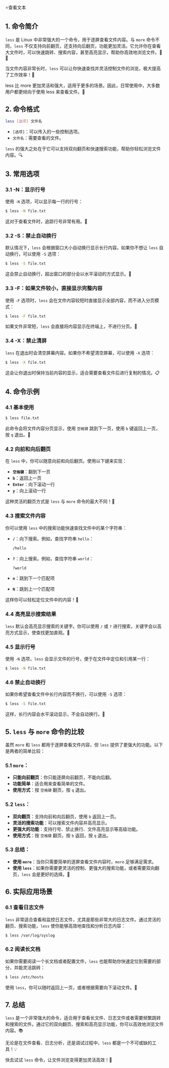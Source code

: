 ⭐查看文本

## 1. 命令简介

`less` 是 Linux 中非常强大的一个命令，用于逐屏查看文件内容。与 `more` 命令不同，`less` 不仅支持向前翻页，还支持向后翻页，功能更加灵活。它允许你在查看大文件时，可以快速跳转、搜索内容，甚至高亮显示，帮助你高效地浏览文件。📄✨

当文件内容非常长时，`less` 可以让你快速查找并灵活控制文件的浏览，极大提高了工作效率！🚀

less 比 more 更加灵活和强大，适用于更多的场景。因此，日常使用中，大多数用户都更倾向于使用 less 来查看文件。🎉

## 2. 命令格式

```bash
less [选项] 文件名
```

- `[选项]`：可以传入的一些控制选项。
- `文件名`：需要查看的文件。

`less` 的强大之处在于它可以支持双向翻页和快速搜索功能，帮助你轻松浏览文件内容。🔍

## 3. 常用选项

### 3.1 **-N**：显示行号

使用 `-N` 选项，可以显示每一行的行号：

```bash
$ less -N file.txt
```

这对于查看文件时，追踪行号非常有用。📑

### 3.2 **-S**：禁止自动换行

默认情况下，`less` 会根据窗口大小自动换行显示长行内容。如果你不想让 `less` 自动换行，可以使用 `-S` 选项：

```bash
$ less -S file.txt
```

这会禁止自动换行，超出窗口的部分会以水平滚动的方式显示。📐

### 3.3 **-F**：如果文件较小，直接显示完整内容

使用 `-F` 选项时，`less` 会在文件内容较短时直接显示全部内容，而不进入分页模式：

```bash
$ less -F file.txt
```

如果文件非常短，`less` 会直接将内容显示在终端上，不进行分页。📜

### 3.4 **-X**：禁止清屏

`less` 在退出时会清空屏幕内容。如果你不希望清空屏幕，可以使用 `-X` 选项：

```bash
$ less -X file.txt
```

这会让你退出时保持当前内容的显示，适合需要查看文件后进行复制的情况。📋

## 4. 命令示例

### 4.1 **基本使用**

```bash
$ less file.txt
```

此命令会将文件内容分页显示，使用 `空格键` 跳到下一页，使用 `b` 键返回上一页，按 `q` 退出。🔄

### 4.2 **向前和向后翻页**

在 `less` 中，你可以随意向前和向后翻页。使用以下键来实现：

- **`空格键`**：翻到下一页
- **`b`**：返回上一页
- **`Enter`**：向下滚动一行
- **`y`**：向上滚动一行

这种灵活的翻页方式是 `less` 与 `more` 命令的最大不同！📖

### 4.3 **搜索文件内容**

你可以使用 `less` 中的搜索功能快速查找文件中的某个字符串：

- **`/`**：向下搜索。例如，查找字符串 `hello`：

  ```bash
  /hello
  ```

- **`?`**：向上搜索。例如，查找字符串 `world`：

  ```bash
  ?world
  ```

- **`n`**：跳到下一个匹配项
- **`N`**：跳到上一个匹配项

这样你可以轻松定位文件中的内容！🔎

### 4.4 **高亮显示搜索结果**

`less` 默认会高亮显示搜索的关键字。你可以使用 `/` 或 `?` 进行搜索，关键字会以高亮方式显示，使查找更加直观。🌟

### 4.5 **显示行号**

使用 `-N` 选项，`less` 会显示文件的行号，便于在文件中定位和引用某一行：

```bash
$ less -N file.txt
```

### 4.6 **禁止自动换行**

如果你希望查看文件中长行内容而不换行，可以使用 `-S` 选项：

```bash
$ less -S file.txt
```

这样，长行内容会水平滚动显示，不会自动换行。📏

## 5. `less` 与 `more` 命令的比较

虽然 `more` 和 `less` 都用于逐屏查看文件内容，但 `less` 提供了更强大的功能。以下是两者的简单比较：

### 5.1 **`more`**：

- **只能向前翻页**：你只能逐屏向前翻页，不能向后翻。
- **功能简单**：适合用来查看简单的文件。
- **使用方式**：按 `空格键` 翻页，按 `q` 退出。

### 5.2 **`less`**：

- **双向翻页**：支持向前和向后翻页，使用 `b` 返回上一页。
- **灵活的搜索功能**：可以搜索文件内容并高亮显示。
- **更强大的功能**：支持行号、禁止换行、文件高亮显示等高级功能。
- **使用方式**：按 `空格键` 翻页，按 `b` 返回，按 `q` 退出。

### 5.3 **总结**：

- **使用 `more`**：当你只需要简单的逐屏查看文件内容时，`more` 足够满足需求。
- **使用 `less`**：如果你需要更灵活的控制、更强大的搜索功能，或者需要双向翻页，`less` 会是更好的选择。🔄

## 6. 实际应用场景

### 6.1 **查看日志文件**

`less` 非常适合查看和监控日志文件，尤其是那些非常大的日志文件。通过灵活的翻页、搜索功能，`less` 使你能够高效地查找和分析日志内容：

```bash
$ less /var/log/syslog
```

### 6.2 **阅读长文档**

如果你需要阅读一个长文档或者配置文件，`less` 也能帮助你快速定位到需要的部分，并能灵活跳转：

```bash
$ less /etc/hosts
```

使用 `less`，你可以随时返回上一页，或者根据需要向下滚动文件。📑

## 7. 总结

`less` 是一个非常强大的命令，适合用于查看长文件、日志文件或者需要频繁跳转和搜索的文件。通过它的双向翻页、搜索和高亮显示功能，你可以高效地浏览文件内容。📚

无论是在文件查看、日志分析，还是调试过程中，`less` 都是一个不可或缺的工具！💡

快去试试 `less` 命令，让文件浏览变得更加灵活高效！🚀

